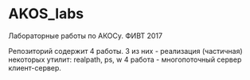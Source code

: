 # AKOS_labs
Лабораторные работы по АКОСу. ФИВТ 2017

Репозиторий содержит 4 работы. 3 из них - реализация (частичная) некоторых утилит: realpath, ps, w
4 работа - многопоточный сервер клиент-сервер.
